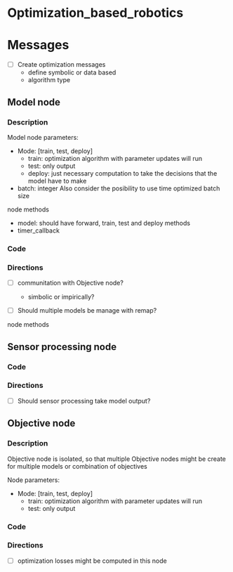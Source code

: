 # Optimization_based_robotics

# Messages

- [ ] Create optimization messages
    - define symbolic or data based
    - algorithm type


## Model node

### Description

Model node parameters:
- Mode: [train, test, deploy]
    - train: optimization algorithm with parameter updates will run
    - test: only output
    - deploy: just necessary computation to take the decisions that the model have to make
- batch: integer
    Also consider the posibility to use time optimized batch size

node methods
- model: should have forward, train, test and deploy methods
- timer_callback



### Code

### Directions

- [ ] communitation with Objective node?
    - simbolic or impirically?

- [ ] Should multiple models be manage with remap?

node methods


## Sensor processing node

### Code

### Directions

- [ ] Should sensor processing take model output?

## Objective node

### Description

Objective node is isolated, so that multiple Objective nodes might be create for multiple models or combination of objectives

Node parameters:
- Mode: [train, test, deploy]
    - train: optimization algorithm with parameter updates will run
    - test: only output

### Code



### Directions

- [ ] optimization losses might be computed in this node